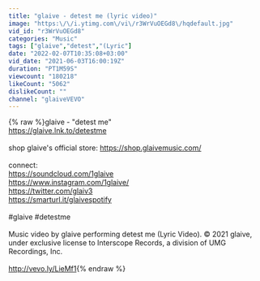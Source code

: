 ```yaml
---
title: "glaive - detest me (lyric video)"
image: "https:\/\/i.ytimg.com\/vi\/r3WrVuOEGd8\/hqdefault.jpg"
vid_id: "r3WrVuOEGd8"
categories: "Music"
tags: ["glaive","detest","(Lyric"]
date: "2022-02-07T10:35:08+03:00"
vid_date: "2021-06-03T16:00:19Z"
duration: "PT1M59S"
viewcount: "180218"
likeCount: "5062"
dislikeCount: ""
channel: "glaiveVEVO"
---
```

{% raw %}glaive - &quot;detest me&quot;<br /><a rel="nofollow" target="blank" href="https://glaive.lnk.to/detestme">https://glaive.lnk.to/detestme</a><br /><br />shop glaive's official store: <a rel="nofollow" target="blank" href="https://shop.glaivemusic.com/">https://shop.glaivemusic.com/</a><br /><br />connect:<br /><a rel="nofollow" target="blank" href="https://soundcloud.com/1glaive">https://soundcloud.com/1glaive</a><br /><a rel="nofollow" target="blank" href="https://www.instagram.com/1glaive/">https://www.instagram.com/1glaive/</a><br /><a rel="nofollow" target="blank" href="https://twitter.com/glaiv3">https://twitter.com/glaiv3</a><br /><a rel="nofollow" target="blank" href="https://smarturl.it/glaivespotify">https://smarturl.it/glaivespotify</a><br /><br />#glaive #detestme<br /><br />Music video by glaive performing detest me (Lyric Video). © 2021 glaive, under exclusive license to Interscope Records, a division of UMG Recordings, Inc.<br /><br /><a rel="nofollow" target="blank" href="http://vevo.ly/LieMf1">http://vevo.ly/LieMf1</a>{% endraw %}
